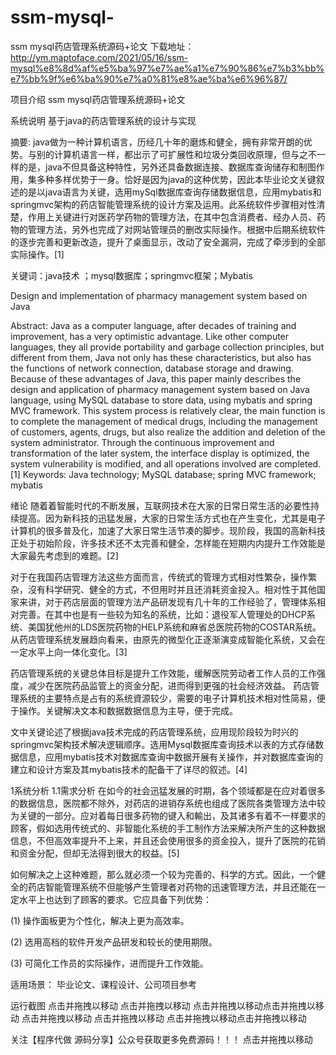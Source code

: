 # ssm-mysql-
ssm mysql药店管理系统源码+论文
下载地址：http://ym.maptoface.com/2021/05/16/ssm-mysql%e8%8d%af%e5%ba%97%e7%ae%a1%e7%90%86%e7%b3%bb%e7%bb%9f%e6%ba%90%e7%a0%81%e8%ae%ba%e6%96%87/

项目介绍
ssm mysql药店管理系统源码+论文

系统说明
基于java的药店管理系统的设计与实现

 

摘要: java做为一种计算机语言，历经几十年的磨炼和健全，拥有非常开朗的优势。与别的计算机语言一样，都出示了可扩展性和垃圾分类回收原理，但与之不一样的是，java不但具备这种特性，另外还具备数据连接、数据库查询储存和制图作用，集多种多样优势于一身。恰好是因为java的这种优势，因此本毕业论文关键叙述的是以java语言为关键，选用mySql数据库查询存储数据信息，应用mybatis和springmvc架构的药店智能管理系统的设计方案及运用。此系统软件步骤相对性清楚，作用上关键进行对医药学药物的管理方法，在其中包含消费者、经办人员、药物的管理方法，另外也完成了对网站管理员的删改实际操作。根据中后期系统软件的逐步完善和更新改造，提升了桌面显示，改动了安全漏洞，完成了牵涉到的全部实际操作。[1]
 

关键词：java技术 ；mysql数据库；springmvc框架；Mybatis

 

Design and implementation of pharmacy management system based on Java

Abstract: Java as a computer language, after decades of training and improvement, has a very optimistic advantage. Like other computer languages, they all provide portability and garbage collection principles, but different from them, Java not only has these characteristics, but also has the functions of network connection, database storage and drawing. Because of these advantages of Java, this paper mainly describes the design and application of pharmacy management system based on Java language, using MySQL database to store data, using mybatis and spring MVC framework. This system process is relatively clear, the main function is to complete the management of medical drugs, including the management of customers, agents, drugs, but also realize the addition and deletion of the system administrator. Through the continuous improvement and transformation of the later system, the interface display is optimized, the system vulnerability is modified, and all operations involved are completed. [1]
Keywords:  Java technology; MySQL database; spring MVC framework; mybatis

 

 

 

 

 

绪论
随着着智能时代的不断发展，互联网技术在大家的日常日常生活的必要性持续提高。因为新科技的迅猛发展，大家的日常生活方式也在产生变化，尤其是电子计算机的很多普及化，加速了大家日常生活节凑的脚步。现阶段，我国的高新科技正处于初始阶段，许多技术还不太完善和健全，怎样能在短期内内提升工作效能是大家最先考虑到的难题。[2] 

对于在我国药店管理方法这些方面而言，传统式的管理方式相对性繁杂，操作繁杂，沒有科学研究、健全的方式，不但用时并且还消耗资金投入。相对性于其他国家来讲，对于药店层面的管理方法产品研发现有几十年的工作经验了，管理体系相对完善。在其中也是有一些较为知名的系统，比如：退役军人管理处的DHCP系统、美国犹他州的LDS医院药物的HELP系统和麻省总医院药物的COSTAR系统。从药店管理系统发展趋向看来，由原先的微型化正逐渐演变成智能化系统，又会在一定水平上向一体化变化。[3]

药店管理系统的关键总体目标是提升工作效能，缓解医院劳动者工作人员的工作强度，减少在医院药品监管上的资金分配，进而得到更强的社会经济效益。
药店管理系统的主要特点是占有的系统資源较少，需要的电子计算机技术相对性简易，便于操作。关键解决文本和数据数据信息为主导，便于完成。

文中关键论述了根据java技术完成的药店管理系统，应用现阶段较为时兴的springmvc架构技术解决逻辑顺序。选用Mysql数据库查询技术以表的方式存储数据信息，应用mybatis技术对数据库查询中数据开展有关操作，并对数据库查询的建立和设计方案及其mybatis技术的配备干了详尽的叙述。[4]

 

 

 

 

 

1系统分析
1.1需求分析
在如今的社会迅猛发展的时期，各个领域都是在应对着很多的数据信息，医院都不除外，对药店的进销存系统也组成了医院各类管理方法中较为关键的一部分。应对着每日很多药物的键入和輸出，及其诸多有着不一样要求的顾客，假如选用传统式的、非智能化系统的手工制作方法来解决所产生的这种数据信息，不但高效率提升不上来，并且还会使用很多的资金投入，提升了医院的花销和资金分配，但却无法得到很大的权益。[5] 

如何解决之上这种难题，那么就必须一个较为完善的、科学的方式。因此，一个健全的药店智能管理系统不但能够产生管理者对药物的迅速管理方法，并且还能在一定水平上也达到了顾客的要求。它应具备下列优势：

(1) 操作面板更为个性化，解决上更为高效率。

(2) 选用高档的软件开发产品研发和较长的使用期限。

(3) 可简化工作员的实际操作，进而提升工作效能。

适用场景：
毕业论文、课程设计、公司项目参考

运行截图
点击并拖拽以移动​ 点击并拖拽以移动​ 点击并拖拽以移动​ 点击并拖拽以移动​ 点击并拖拽以移动​ 点击并拖拽以移动​ 点击并拖拽以移动​ 点击并拖拽以移动​

关注【程序代做 源码分享】公众号获取更多免费源码！！！
点击并拖拽以移动​
